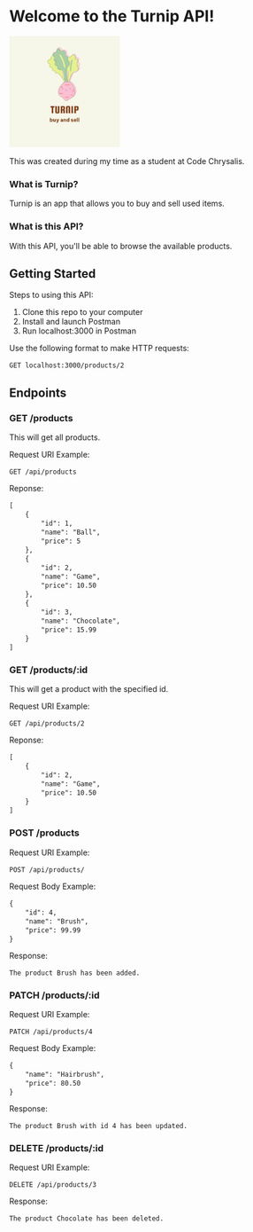 # Welcome to the Turnip API!

<img src="./img/turnip-logo.png" alt="drawing" width="200px"/>

This was created during my time as a student at Code Chrysalis.

### What is Turnip?

Turnip is an app that allows you to buy and sell used items.

### What is this API?
With this API, you'll be able to browse the available products.

## Getting Started

Steps to using this API:
1. Clone this repo to your computer
2. Install and launch Postman
3. Run localhost:3000 in Postman

Use the following format to make HTTP requests:
```
GET localhost:3000/products/2
```


## Endpoints

### **GET /products**

This will get all products.

Request URI Example:
```
GET /api/products
```

Reponse:
```
[
    {
        "id": 1,
        "name": "Ball",
        "price": 5
    },
    {
        "id": 2,
        "name": "Game",
        "price": 10.50
    },
    {
        "id": 3,
        "name": "Chocolate",
        "price": 15.99
    }
]
```

### **GET /products/:id**

This will get a product with the specified id.

Request URI Example:
```
GET /api/products/2
```

Reponse:
```
[
    {
        "id": 2,
        "name": "Game",
        "price": 10.50
    }
]
```

### **POST /products**

Request URI Example:
```
POST /api/products/
```

Request Body Example:
```
{
    "id": 4,
    "name": "Brush",
    "price": 99.99
}
```

Response:
```
The product Brush has been added.
```

### **PATCH /products/:id**

Request URI Example:
```
PATCH /api/products/4
```

Request Body Example:
```
{
    "name": "Hairbrush",
    "price": 80.50
}
```

Response:
```
The product Brush with id 4 has been updated.
```

### **DELETE /products/:id**

Request URI Example:
```
DELETE /api/products/3
```

Response:
```
The product Chocolate has been deleted.
```